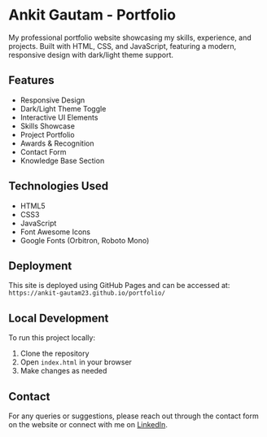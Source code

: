 # Ankit Gautam - Portfolio

My professional portfolio website showcasing my skills, experience, and projects. Built with HTML, CSS, and JavaScript, featuring a modern, responsive design with dark/light theme support.

## Features

- Responsive Design
- Dark/Light Theme Toggle
- Interactive UI Elements
- Skills Showcase
- Project Portfolio
- Awards & Recognition
- Contact Form
- Knowledge Base Section

## Technologies Used

- HTML5
- CSS3
- JavaScript
- Font Awesome Icons
- Google Fonts (Orbitron, Roboto Mono)

## Deployment

This site is deployed using GitHub Pages and can be accessed at: `https://ankit-gautam23.github.io/portfolio/`

## Local Development

To run this project locally:

1. Clone the repository
2. Open `index.html` in your browser
3. Make changes as needed

## Contact

For any queries or suggestions, please reach out through the contact form on the website or connect with me on [LinkedIn](https://www.linkedin.com/in/ankit-gautam-9b0524108/). 